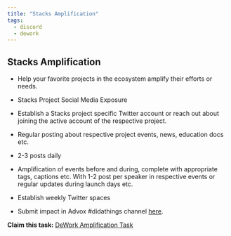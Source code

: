 ```yaml
---
title: "Stacks Amplification"
tags:
  - discord
  - dework
---
```


## Stacks Amplification
- Help your favorite projects in the ecosystem amplify their efforts or needs.

- Stacks Project Social Media Exposure

- Establish a Stacks project specific Twitter account or reach out about joining the active account of the respective project.

- Regular posting about respective project events, news, education docs etc.

- 2-3 posts daily

- Amplification of events before and during, complete with appropriate tags, captions etc. With 1-2 post per speaker in respective events or regular updates during launch days etc.

- Establish weekly Twitter spaces

- Submit impact in Advox #didathings channel [here](https://discord.gg/zq7fyxMRsE).

**Claim this task:** [DeWork Amplification Task](https://app.dework.xyz/stacks-adox/wish-tasks?taskId=50fb2cce-8166-48ae-94f3-24ca17acbf59)
